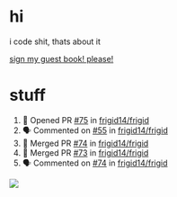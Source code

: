 # hi
i code shit, thats about it

[sign my guest book! please!](https://github.com/Just-a-Unity-Dev/Just-a-Unity-Dev/issues/new?&body=Sign%20my%20guest%20book%20by%20placing%20your%20name%20in%20the%20title,%20how%27d%20you%20get%20to%20this%20page%20and%20why?%20Don%27t%20forget%20you%20have%20an%20entire%20notebook%20in%20your%20hands!)


# stuff
<!--START_SECTION:activity-->
1. 💪 Opened PR [#75](https://github.com/frigid14/frigid/pull/75) in [frigid14/frigid](https://github.com/frigid14/frigid)
2. 🗣 Commented on [#55](https://github.com/frigid14/frigid/issues/55) in [frigid14/frigid](https://github.com/frigid14/frigid)
3. 🎉 Merged PR [#74](https://github.com/frigid14/frigid/pull/74) in [frigid14/frigid](https://github.com/frigid14/frigid)
4. 🎉 Merged PR [#73](https://github.com/frigid14/frigid/pull/73) in [frigid14/frigid](https://github.com/frigid14/frigid)
5. 🗣 Commented on [#74](https://github.com/frigid14/frigid/issues/74) in [frigid14/frigid](https://github.com/frigid14/frigid)
<!--END_SECTION:activity-->

![](https://github-profile-summary-cards.vercel.app/api/cards/profile-details?username=Just-a-Unity-Dev&theme=solarized_dark)
